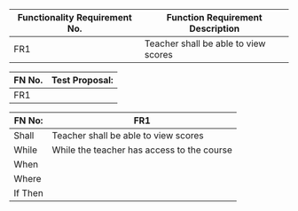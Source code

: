 | Functionality Requirement No. | Function Requirement Description |
| --- | --- |
| FR1 | Teacher shall be able to view scores |

| FN No. | Test Proposal: |
| --- | --- |
| FR1 |  |

| FN No: | FR1 |
| --- | --- |
| Shall | Teacher shall be able to view scores |
| While | While the teacher has access to the course |
| When |  |
| Where |  |
| If Then |  |